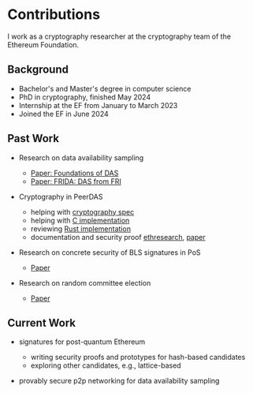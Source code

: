 # Contributions

I work as a cryptography researcher at the cryptography team of the Ethereum Foundation.

## Background

- Bachelor's and Master's degree in computer science
- PhD in cryptography, finished May 2024
- Internship at the EF from January to March 2023
- Joined the EF in June 2024

## Past Work

- Research on data availability sampling
    * [Paper: Foundations of DAS](https://eprint.iacr.org/2023/1079.pdf)
    * [Paper: FRIDA: DAS from FRI](https://eprint.iacr.org/2024/248.pdf)

- Cryptography in PeerDAS
    * helping with [cryptography spec](https://github.com/ethereum/consensus-specs/tree/dev/specs/_features/eip7594)
    * helping with [C implementation](https://github.com/ethereum/c-kzg-4844)
    * reviewing [Rust implementation](https://github.com/crate-crypto/rust-eth-kzg)
    * documentation and security proof [ethresearch](https://ethresear.ch/t/peerdas-documentation/20361), [paper](https://eprint.iacr.org/2024/1362.pdf)

- Research on concrete security of BLS signatures in PoS
    * [Paper](https://eprint.iacr.org/2024/1368.pdf)

- Research on random committee election
    * [Paper](https://eprint.iacr.org/2023/1570.pdf)

## Current Work

- signatures for post-quantum Ethereum
    * writing security proofs and prototypes for hash-based candidates
    * exploring other candidates, e.g., lattice-based

- provably secure p2p networking for data availability sampling
